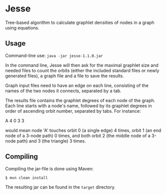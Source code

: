 
# Jesse

Tree-based algorithm to calculate graphlet densities of nodes in a graph using equations.

## Usage
Command-line use: `java -jar jesse-1.1.0.jar`

In the command line, Jesse will then ask for the maximal graphlet size and needed files to count the orbits (either the included standard files or newly generated files), a graph file and a file to save the results. 

Graph input files need to have an edge on each line, consisting of the names of the two nodes it connects, separated by a tab.

The results file contains the graphlet degrees of each node of the graph. Each line starts with a node's name, followed by its graphlet degrees in order of ascending orbit number, separated by tabs. For instance:

A 4 0 3 3

would mean node 'A' touches orbit 0 (a single edge) 4 times, orbit 1 (an end node of a 3-node path) 0 times, and both orbit 2 (the middle node of a 3-node path) and 3 (the triangle) 3 times.


## Compiling
Compiling the jar-file is done using Maven:

```
$ mvn clean install
```

The resulting jar can be found in the `target` directory.

